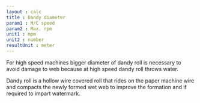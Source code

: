 ```yaml
---
layout : calc
title : Dandy diameter
param1 : M/C speed
param2 : Max. rpm
unit1 : mpm
unit2 : number
resultUnit : meter
---
```


For high speed machines bigger diameter of dandy roll is necessary to avoid damage to web because at high speed dandy roll throws water.

Dandy roll is a hollow wire covered roll that rides on the paper machine wire and compacts the newly formed wet web to improve the
formation and if required to impart watermark.

<script>  
    const inputs = document.querySelectorAll('input');    
    inputs.forEach(input => {
      // Check on input
      input.addEventListener('input', () => {
        
        // Auto-calculate on every input change
        calculate();
      });      
      // Check on page load
      if (input.value) {
        input.closest('.outlined-field').classList.add('has-content');
      }
    });

    // Calculate function 
    function calculate() {
      const speed = parseFloat(document.getElementById('param1').value) || 0;
      const rpm = parseFloat(document.getElementById('param2').value) || 0;      
     
      const result = (speed / (3.14 * rpm))
      
      document.getElementById('result').innerText = result.toFixed(2);
    }
</script>